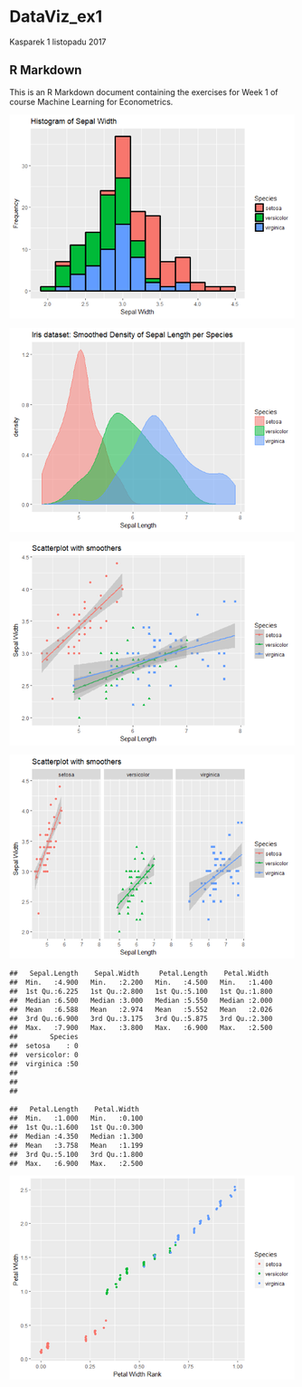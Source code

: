 DataViz\_ex1
================
Kasparek
1 listopadu 2017

R Markdown
----------

This is an R Markdown document containing the exercises for Week 1 of course Machine Learning for Econometrics.

![](DataViz_files/figure-markdown_github/pressure-1.png)

![](DataViz_files/figure-markdown_github/unnamed-chunk-1-1.png)

![](DataViz_files/figure-markdown_github/unnamed-chunk-2-1.png)

![](DataViz_files/figure-markdown_github/unnamed-chunk-3-1.png)

    ##   Sepal.Length    Sepal.Width     Petal.Length    Petal.Width   
    ##  Min.   :4.900   Min.   :2.200   Min.   :4.500   Min.   :1.400  
    ##  1st Qu.:6.225   1st Qu.:2.800   1st Qu.:5.100   1st Qu.:1.800  
    ##  Median :6.500   Median :3.000   Median :5.550   Median :2.000  
    ##  Mean   :6.588   Mean   :2.974   Mean   :5.552   Mean   :2.026  
    ##  3rd Qu.:6.900   3rd Qu.:3.175   3rd Qu.:5.875   3rd Qu.:2.300  
    ##  Max.   :7.900   Max.   :3.800   Max.   :6.900   Max.   :2.500  
    ##        Species  
    ##  setosa    : 0  
    ##  versicolor: 0  
    ##  virginica :50  
    ##                 
    ##                 
    ## 

    ##   Petal.Length    Petal.Width   
    ##  Min.   :1.000   Min.   :0.100  
    ##  1st Qu.:1.600   1st Qu.:0.300  
    ##  Median :4.350   Median :1.300  
    ##  Mean   :3.758   Mean   :1.199  
    ##  3rd Qu.:5.100   3rd Qu.:1.800  
    ##  Max.   :6.900   Max.   :2.500

![](DataViz_files/figure-markdown_github/unnamed-chunk-6-1.png)
